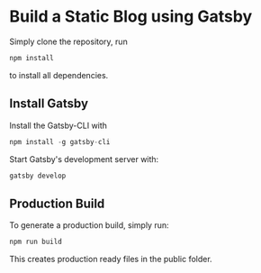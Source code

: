 # Build a Static Blog using Gatsby
Simply clone the repository, run 

```js
npm install
```
to install all dependencies.

## Install Gatsby
Install the Gatsby-CLI with

```js
npm install -g gatsby-cli
```
Start Gatsby's development server with:

```js
gatsby develop
```

## Production Build
To generate a production build, simply run:

```js
npm run build
```
This creates production ready files in the public folder.
